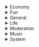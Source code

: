 <details>
    <summary>Economy</summary>

# addmoney
#### Give money to member
##### Usage: addmoney [#{mention}] #{money}
##### Cooldown: 10000
##### Alias: 지급
---
# balance
#### Show user's balance
##### Usage: balance [#{mention}]
##### Cooldown: 0
##### Alias: bal, money, 머니, 잔고
---
# daily
#### Get daily rewards
##### Usage: daily
##### Cooldown: 0
##### Alias: 일당
---
# leaderboard
#### Post leaderboard
##### Usage: leaderboard
##### Cooldown: 1000
##### Alias: rank, 랭킹, 리더보드, 순위
---
# slot
#### Play slot game
##### Usage: slot #{money}
##### Cooldown: 1000
##### Alias: pachinko, slotmachine, slots, 빠찡꼬, 빠찡코, 슬롯, 슬롯머신, 파칭코
</details>
<details>
    <summary>Fun</summary>

# ascii
#### Make ascii art
##### Usage: ascii #{string}
##### Cooldown: 0
##### Alias: 아스키
---
# image
#### Get an image from google
##### Usage: ascii #{string}
##### Cooldown: 2000
##### Alias: img, photo, pic, picture, 그림, 사진, 이미지
---
# meme
#### Get a meme from reddit
##### Usage: meme
##### Cooldown: 1000
##### Alias: 밈
---
# sanction
#### Sanction bot
##### Usage: sanction
##### Cooldown: 0
##### Alias: 돌았냐, 뒤질래, 디질래, 맞을래, 제재, 죽을래, 처벌, 혼날래
---
# select
#### Select one among multiple items
##### Usage: select #{option1} #{option2} #{option3} ...
##### Cooldown: 500
##### Alias: choice, choose, 골라, 뽑아, 선택
---
# timer
#### Shade message for specific seconds
##### Usage: timer #{message} #{seconds}
##### Cooldown: 3000
##### Alias: 타이머
</details>
<details>
    <summary>General</summary>

# afk
#### Set afk
##### Usage: afk [#{reason}]
##### Cooldown: 2000
##### Alias: -
---
# botinfo
#### Show bot's information
##### Usage: botinfo
##### Cooldown: 0
##### Alias: 봇정보
---
# help
#### Informs how to use command
##### Usage: help [#{command}]
##### Cooldown: 0
##### Alias: 도움, 도움말, 헬프
---
# ping
#### Show latency and response times
##### Usage: ping
##### Cooldown: 0
##### Alias: pong, 퐁, 핑
---
# prefix
#### Change prefix
##### Usage: prefix #{new_prefix}
##### Cooldown: 0
##### Alias: pre, 접두사
---
# serverinfo
#### Show server's information
##### Usage: serverinfo
##### Cooldown: 0
##### Alias: 서버정보
---
# userinfo
#### Show user's information
##### Usage: userinfo #{mention}
##### Cooldown: 0
##### Alias: info, 유저정보, 정보
</details>
<details>
    <summary>Life</summary>

# calc
#### Calculate simple math questions
##### Usage: calc #{formula}
##### Cooldown: 1000
##### Alias: answer, calculate, solve, 계산, 계산기, 답, 풀어
---
# reddit
#### Get post from reddit
##### Usage: reddit #{subreddit}
##### Cooldown: 2000
##### Alias: 레딧
---
# reminder
#### Set reminder
##### Usage: reminder [#{text}]
##### Cooldown: 1000
##### Alias: remember, remind, reminders, remindme, 할일
---
# translate
#### Translate message to another language
##### Usage: translate #{language code} #{text}
##### Cooldown: 0
##### Alias: tr, 번역
---
# weather
#### Informs the current weather
##### Usage: weather #{city}
##### Cooldown: 5000
##### Alias: 날씨
</details>
<details>
    <summary>Moderation</summary>

# ban
#### Ban user from server
##### Usage: ban #{mention} [#{reason}]
##### Cooldown: 5000
##### Alias: block, 밴, 차단
---
# kick
#### Kick user from server
##### Usage: kick #{mention} [#{reason}]
##### Cooldown: 5000
##### Alias: banish, expel, 강퇴, 추방
---
# mute
#### Mute user
##### Usage: mute #{mention}
##### Cooldown: 5000
##### Alias: bequite, shutup, 닥쳐, 쉿, 조용히해
---
# tempmute
#### Mute user for given time (example: 3s, 2m, 1h)
##### Usage: tempmute #{mention} #{time}
##### Cooldown: 5000
##### Alias: -
---
# unban
#### Unban user from server
##### Usage: unban #{id} [#{reason}]
##### Cooldown: 5000
##### Alias: unblock, 밴해제, 차단해제
---
# unmute
#### Unmute user
##### Usage: unmute #{mention}
##### Cooldown: 5000
##### Alias: 채금해제
---
# warn
#### Warn user
##### Usage: warn #{mention} [#{reason}]
##### Cooldown: 3000
##### Alias: warning, 경고
</details>
<details>
    <summary>Music</summary>

# billboard
#### Show billboad Top100 chart
##### Usage: billboard
##### Cooldown: 10000
##### Alias: bb, 빌보드
---
# dequeue
#### Delete song in queue with given number (number 0 means clear all)
##### Usage: dequeue #{number}
##### Cooldown: 2000
##### Alias: dq, 빼
---
# leave
#### Leave voice channel
##### Usage: leave
##### Cooldown: 0
##### Alias: l, 나가
---
# loop
#### Toggle loop state of nowplaying music
##### Usage: loop
##### Cooldown: 0
##### Alias: repeat, 반복
---
# melon
#### Show melon Top100 chart
##### Usage: melon
##### Cooldown: 10000
##### Alias: 멜론
---
# nowplaying
#### Show now playing music
##### Usage: nowplaying
##### Cooldown: 0
##### Alias: np, 재생중
---
# pause
#### Pause now playing music
##### Usage: pause
##### Cooldown: 0
##### Alias: stop, 멈춰, 스탑, 일시정지, 정지
---
# play
#### Play music
##### Usage: play #{URL|keyword}
##### Cooldown: 2000
##### Alias: p, 재생, 틀어
---
# queue
#### Show songs in queue
##### Usage: queue
##### Cooldown: 2000
##### Alias: q, 재생목록, 큐
---
# resume
#### Resume paused music
##### Usage: resume
##### Cooldown: 0
##### Alias: 다시틀어
---
# search
#### Search music from youtube
##### Usage: search #{keyword}
##### Cooldown: 4000
##### Alias: 검색, 찾아
---
# shuffle
#### Shuffle songs in queue
##### Usage: shuffle
##### Cooldown: 2000
##### Alias: random, randomize, sh, 랜덤, 셔플
---
# skip
#### Skip now playing music
##### Usage: skip
##### Cooldown: 0
##### Alias: s, 넘겨, 버려, 치워
---
# spotify
#### Show spotify Top200 chart
##### Usage: spotify
##### Cooldown: 10000
##### Alias: 스포티파이
---
# volume
#### Adjust music volume (range: 0~200)
##### Usage: volume #{number}
##### Cooldown: 0
##### Alias: v, 볼륨, 음량
</details>
<details>
    <summary>System</summary>

# eval
#### Run javascript code
##### Usage: eval #{code}
##### Cooldown: 2000
##### Alias: -
---
# exec
#### Execute shell command
##### Usage: exec #{command}
##### Cooldown: 2000
##### Alias: run, shell, 실행
---
# locale
#### Change locale
##### Usage: locale #{lang}
##### Cooldown: 0
##### Alias: lang, language, 언어
---
# lock
#### Lockdown channel
##### Usage: lock
##### Cooldown: 10000
##### Alias: lockdown, 계엄령, 락, 잠금
---
# log
#### Show command usage
##### Usage: log #{mention}
##### Cooldown: 3000
##### Alias: usage, 기록, 로그
---
# purge
#### Purge messages
##### Usage: purge #{limit}
##### Cooldown: 5000
##### Alias: clear, del, delete, remove, rm, 삭제, 지워
---
# reboot
#### Reboot bot
##### Usage: Reboot
##### Cooldown: 0
##### Alias: 재부팅
---
# shutdown
#### Shutdown bot
##### Usage: shutdown
##### Cooldown: 0
##### Alias: turnoff, 꺼져, 끄기
---
# slowmode
#### Define cooldown in a channel
##### Usage: slowmode #{seconds}
##### Cooldown: 1000
##### Alias: slow, slowmotion, 슬로우, 슬로우모드
---
# unlock
#### Unlock channel
##### Usage: unlock
##### Cooldown: 10000
##### Alias: 잠금해제
</details>
